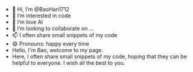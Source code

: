 - 👋 Hi, I’m @BaoHan1712
- 👀 I’m interested in code
- 🌱 I’m love AI 
- 💞️ I’m looking to collaborate on ...
- 📫  I often share small snippets of my code
- 😄 Pronouns: happy every time
- Hello, I'm Bao, welcome to my page.
- Here, I often share small snippets of my code, hoping that they can be helpful to everyone. I wish all the best to you.

